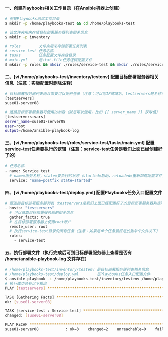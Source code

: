 #### 一、创建Playbooks相关工作目录（在Ansible机器上创建）
```bash
# 创建Playnooks测试工作目录
$ mkdir -p /home/playbooks-test && cd /home/playbooks-test

# 该文件夹用来存储目标部署服务器列表相关信息
$ mkdir -p inventory

# roles        文件夹用来存储部署任务列表
# service-test 任务名称
# tasks        任务配置文件存放目录
# main.yml     是stat-file任务逻辑配置文件
$ mkdir -p roles && mkdir ./roles/service-test && mkdir ./roles/service-test/tasks && touch ./roles/service-test/tasks/main.yml
```

#### 二、[vi /home/playbooks-test/inventory/testenv] 配置目标部署服务器相关信息（注意：实际配置时删除注释）
```bash
# 目标部署服务器列表而且需要可以免密登录（注意：可以写IP或域名，testservers是名称可以随便起）
[testservers]
suse01-server08

# 连接目标部署服务器可使用的参数（就是可以使用，比如 {{ server_name }} 获取值）
[testservers:vars]
server_name=suse01-server08
user=root
output=/home/ansible-playbook-log
```

#### 三、[vi /home/playbooks-test/roles/service-test/tasks/main.yml] 配置service-test任务要执行的逻辑（注意：service-test任务是我们上面已经创建好了的）
```bash
# 任务名称
- name: Service test
  # name=服务名称，state=要执行的状态（started=启动，reloaded=重新加载配置文件, restarted=重启, stopped=停止）
  service: "name=postfix state=started"
```

#### 四、[vi /home/playbooks-test/deploy.yml] 配置Playbooks任务入口配置文件
```bash
# 要连接目标部署服务器列表（testservers是我们上面已经配置好了的目标部署服务器列表）
- hosts: "testservers"
  # 可以获取目标部署服务器的相关信息
  gather_facts: true
  # 在目标部署服务器上使用root账户
  remote_user: root
  # 执行service-test目录的所有任务（注意：如果是单个任务最好是放到单个文件夹下）
  roles:
    - service-test
```

#### 五、执行部署文件（执行完成后可到目标部署服务器上查看是否有 /home/ansible-playbook-log 文件存在）
```bash
# /home/playbooks-test/inventory/testenv 是目标部署服务器列表相关信息
# /home/playbooks-test/deploy.yml        是Playbooks任务入口配置文件
$ ansible-playbook -i /home/playbooks-test/inventory/testenv /home/playbooks-test/deploy.yml
# 执行成功会有以下输出
PLAY [testservers] *************************************************************************************************************************************************************

TASK [Gathering Facts] *********************************************************************************************************************************************************
ok: [suse01-server08]

TASK [service-test : Service test] ***********************************************************************************************************************************************
changed: [suse01-server08]

PLAY RECAP *********************************************************************************************************************************************************************
suse01-server08            : ok=3    changed=2    unreachable=0    failed=0    skipped=0    rescued=0    ignored=0 
```

